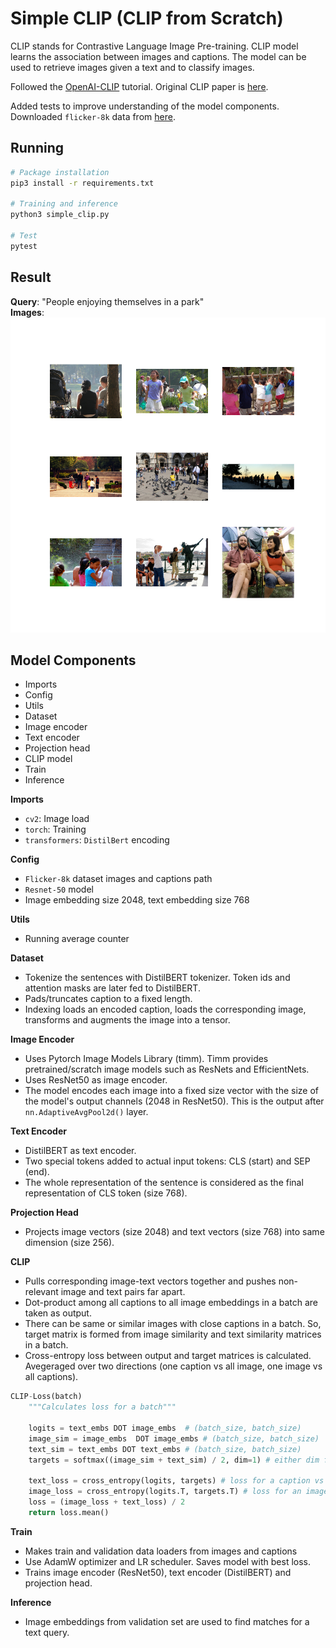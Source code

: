 # Simple CLIP (CLIP from Scratch)

CLIP stands for Contrastive Language Image Pre-training. CLIP model learns the association between images and captions. The model can be used to retrieve images given a text and to classify images.  

Followed the [OpenAI-CLIP](https://github.com/moein-shariatnia/OpenAI-CLIP) tutorial. Original CLIP paper is [here](https://arxiv.org/abs/2103.00020). 

Added tests to improve understanding of the model components. Downloaded `flicker-8k` data from [here](https://www.kaggle.com/datasets/adityajn105/flickr8k). 

## Running 

```sh
# Package installation
pip3 install -r requirements.txt

# Training and inference 
python3 simple_clip.py

# Test
pytest
```

## Result

**Query**: "People enjoying themselves in a park"  
**Images**:  
![matches](figures/matches.png)

## Model Components

* Imports
* Config
* Utils
* Dataset
* Image encoder 
* Text encoder
* Projection head 
* CLIP model 
* Train
* Inference 


**Imports**

* `cv2`: Image load
* `torch`: Training
* `transformers`: `DistilBert` encoding

**Config**

* `Flicker-8k` dataset images and captions path
* `Resnet-50` model 
* Image embedding size 2048, text embedding size 768

**Utils**

* Running average counter

**Dataset**

* Tokenize the sentences with DistilBERT tokenizer. Token ids and attention masks are later fed to DistilBERT.
* Pads/truncates caption to a fixed length. 
* Indexing loads an encoded caption, loads the corresponding image, transforms and augments the image into a tensor.

**Image Encoder**

* Uses Pytorch Image Models Library (timm). Timm provides pretrained/scratch image models such as ResNets and EfficientNets.
* Uses ResNet50 as image encoder. 
* The model encodes each image into a fixed size vector with the size of the model's output channels (2048 in ResNet50). This is the output after `nn.AdaptiveAvgPool2d()` layer.  

**Text Encoder**

* DistilBERT as text encoder. 
* Two special tokens added to actual input tokens: CLS (start) and SEP (end). 
* The whole representation of the sentence is considered as the final representation of CLS token (size 768).

**Projection Head**

* Projects image vectors (size 2048) and text vectors (size 768) into same dimension (size 256). 


**CLIP** 

* Pulls corresponding image-text vectors together and pushes non-relevant image and text pairs far apart. 
* Dot-product among all captions to all image embeddings in a batch are taken as output. 
* There can be same or similar images with close captions in a batch. So, target matrix is formed from image similarity and text similarity matrices in a batch.
* Cross-entropy loss between output and target matrices is calculated. Avegeraged over two directions (one caption vs all image, one image vs all captions).  

```py
CLIP-Loss(batch)
    """Calculates loss for a batch"""

    logits = text_embs DOT image_embs  # (batch_size, batch_size)
    image_sim = image_embs  DOT image_embs # (batch_size, batch_size)
    text_sim = text_embs DOT text_embs # (batch_size, batch_size)
    targets = softmax((image_sim + text_sim) / 2, dim=1) # either dim fine

    text_loss = cross_entropy(logits, targets) # loss for a caption vs all images
    image_loss = cross_entropy(logits.T, targets.T) # loss for an image vs all captions
    loss = (image_loss + text_loss) / 2
    return loss.mean()
```

**Train** 

* Makes train and validation data loaders from images and captions
* Use AdamW optimizer and LR scheduler. Saves model with best loss. 
* Trains image encoder (ResNet50), text encoder (DistilBERT) and projection head. 

**Inference**

* Image embeddings from validation set are used to find matches for a text query. 